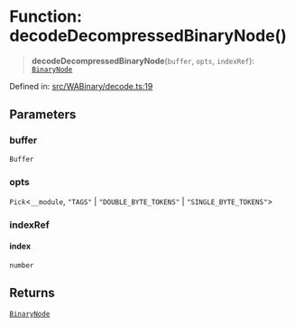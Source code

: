 # Function: decodeDecompressedBinaryNode()

> **decodeDecompressedBinaryNode**(`buffer`, `opts`, `indexRef`): [`BinaryNode`](../type-aliases/BinaryNode.md)

Defined in: [src/WABinary/decode.ts:19](https://github.com/Fokusdotid/Baileys/blob/deec6cc75a88a82eaeedf16b76aa9218b2c772e3/src/WABinary/decode.ts#L19)

## Parameters

### buffer

`Buffer`

### opts

`Pick`\<`__module`, `"TAGS"` \| `"DOUBLE_BYTE_TOKENS"` \| `"SINGLE_BYTE_TOKENS"`\>

### indexRef

#### index

`number`

## Returns

[`BinaryNode`](../type-aliases/BinaryNode.md)
